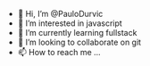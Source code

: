 - 👋 Hi, I’m @PauloDurvic
- 👀 I’m interested in javascript
- 🌱 I’m currently learning fullstack
- 💞️ I’m looking to collaborate on git
- 📫 How to reach me ...

<!---
PauloDurvic/PauloDurvic is a ✨ special ✨ repository because its `README.md` (this file) appears on your GitHub profile.
You can click the Preview link to take a look at your changes.
--->
